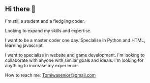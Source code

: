 ## Hi there 👋
I'm still a student and a fledgling coder.

Looking to expand my skills and expertise.

I want to be a master coder one day.
Specialise in Python and HTML,
learning javascript.

I want to specialise in website and game development.
I'm looking to collaborate with anyone with similar goals and ideals.
I'm looking for anything to increase my experience.

How to reach me: Tomiwasenior@gmail.com

<!--
**King-Tom18/King-Tom18** is a ✨ _special_ ✨ repository because its `README.md` (this file) appears on your GitHub profile.

Here are some ideas to get you started:

- 🔭 I’m currently working on ...
- 🌱 I’m currently learning ...
- 👯 I’m looking to collaborate on ...
- 🤔 I’m looking for help with ...
- 💬 Ask me about ...
- 📫 How to reach me: ...
- 😄 Pronouns: ...
- ⚡ Fun fact: ...
-->
